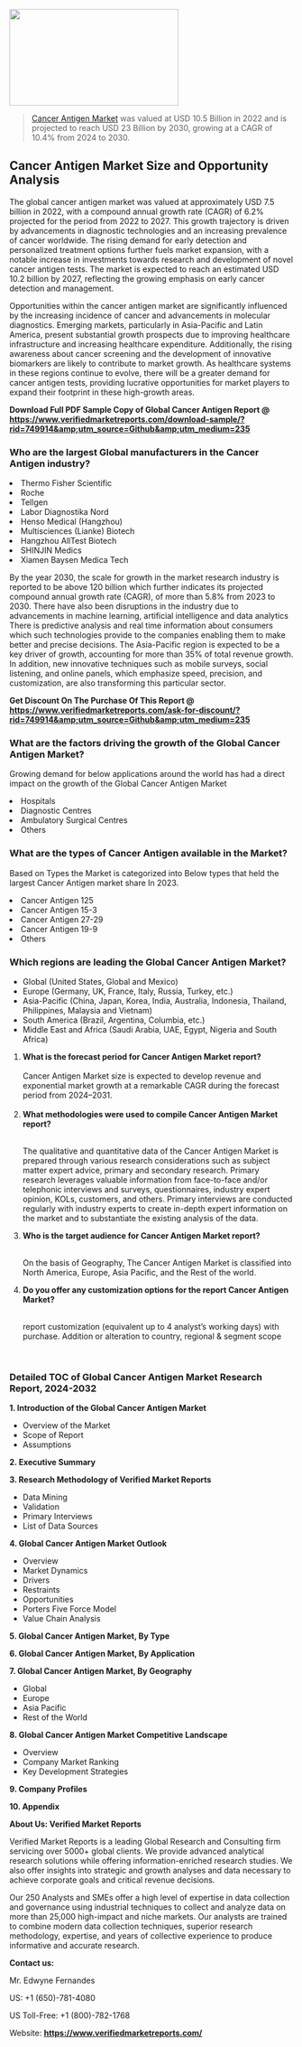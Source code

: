 <img src="https://ffe5etoiles.com/wp-content/uploads/2024/12/MST1-300x171.png" alt="" width="300" height="171" class="alignnone size-medium wp-image-20088" /><blockquote><p><p><a href="https://www.verifiedmarketreports.com/download-sample/?rid=749914&utm_source=Github&utm_medium=235" target="_blank">Cancer Antigen Market</a> was valued at USD 10.5 Billion in 2022 and is projected to reach USD 23 Billion by 2030, growing at a CAGR of 10.4% from 2024 to 2030.</p></blockquote><p><h2>Cancer Antigen Market Size and Opportunity Analysis</h2><p>The global cancer antigen market was valued at approximately USD 7.5 billion in 2022, with a compound annual growth rate (CAGR) of 6.2% projected for the period from 2022 to 2027. This growth trajectory is driven by advancements in diagnostic technologies and an increasing prevalence of cancer worldwide. The rising demand for early detection and personalized treatment options further fuels market expansion, with a notable increase in investments towards research and development of novel cancer antigen tests. The market is expected to reach an estimated USD 10.2 billion by 2027, reflecting the growing emphasis on early cancer detection and management.</p><p>Opportunities within the cancer antigen market are significantly influenced by the increasing incidence of cancer and advancements in molecular diagnostics. Emerging markets, particularly in Asia-Pacific and Latin America, present substantial growth prospects due to improving healthcare infrastructure and increasing healthcare expenditure. Additionally, the rising awareness about cancer screening and the development of innovative biomarkers are likely to contribute to market growth. As healthcare systems in these regions continue to evolve, there will be a greater demand for cancer antigen tests, providing lucrative opportunities for market players to expand their footprint in these high-growth areas.</p></p><p class=""><strong>Download Full PDF Sample Copy of Global Cancer Antigen Report @ <a href="https://www.verifiedmarketreports.com/download-sample/?rid=749914&amp;utm_source=Github&amp;utm_medium=235" target="_blank">https://www.verifiedmarketreports.com/download-sample/?rid=749914&amp;utm_source=Github&amp;utm_medium=235</a></strong></p><h3 id="" class="">Who are the largest Global manufacturers in the Cancer Antigen industry?</h3><p><li>Thermo Fisher Scientific</li><li> Roche</li><li> Tellgen</li><li> Labor Diagnostika Nord</li><li> Henso Medical (Hangzhou)</li><li> Multisciences (Lianke) Biotech</li><li> Hangzhou AllTest Biotech</li><li> SHINJIN Medics</li><li> Xiamen Baysen Medica Tech</li></p><div class=""><div class="" dir="" data-message-author-role="" data-message-id="" data-message-model-slug=""><div class=""><div class=""><div class=""><div class="" dir="" data-message-author-role="" data-message-id="" data-message-model-slug=""><div class=""><div class=""><p>By the year 2030, the scale for growth in the market research industry is reported to be above 120 billion which further indicates its projected compound annual growth rate (CAGR), of more than 5.8% from 2023 to 2030. There have also been disruptions in the industry due to advancements in machine learning, artificial intelligence and data analytics There is predictive analysis and real time information about consumers which such technologies provide to the companies enabling them to make better and precise decisions. The Asia-Pacific region is expected to be a key driver of growth, accounting for more than 35% of total revenue growth. In addition, new innovative techniques such as mobile surveys, social listening, and online panels, which emphasize speed, precision, and customization, are also transforming this particular sector.</p><p><strong>Get Discount On The Purchase Of This Report @&nbsp; <a href="https://www.verifiedmarketreports.com/ask-for-discount/?rid=749914&amp;utm_source=Github&amp;utm_medium=235" target="_blank">https://www.verifiedmarketreports.com/ask-for-discount/?rid=749914&amp;utm_source=Github&amp;utm_medium=235</a></strong></p></div></div></div></div></div></div></div></div><h3 id="" class="">What are the factors driving the growth of the Global Cancer Antigen Market?</h3><p id="" class="">Growing demand for below applications around the world has had a direct impact on the growth of the Global Cancer Antigen Market</p><p id="" class=""><li>Hospitals</li><li> Diagnostic Centres</li><li> Ambulatory Surgical Centres</li><li> Others</li></p><h3 id="" class="">What are the types of Cancer Antigen available in the Market?</h3><p id="" class="">Based on Types the Market is categorized into Below types that held the largest Cancer Antigen market share In 2023.</p><p id="" class=""><li>Cancer Antigen 125</li><li> Cancer Antigen 15-3</li><li> Cancer Antigen 27-29</li><li> Cancer Antigen 19-9</li><li> Others</li></p><h3 id="" class="">Which regions are leading the Global Cancer Antigen Market?</h3><ul><li>Global (United States, Global and Mexico)</li><li>Europe (Germany, UK, France, Italy, Russia, Turkey, etc.)</li><li>Asia-Pacific (China, Japan, Korea, India, Australia, Indonesia, Thailand, Philippines, Malaysia and Vietnam)</li><li>South America (Brazil, Argentina, Columbia, etc.)</li><li>Middle East and Africa (Saudi Arabia, UAE, Egypt, Nigeria and South Africa)</li></ul><p><ol><li><strong>What is the forecast period for Cancer Antigen Market report?<br /></strong><br /><span data-sheets-root="1" data-sheets-value="{&quot;1&quot;:2,&quot;2&quot;:&quot;XXXX size is expected to develop revenue and exponential market growth at a remarkable CAGR during the forecast period from 2024&ndash;2030.&quot;}" data-sheets-userformat="{&quot;2&quot;:12674,&quot;4&quot;:{&quot;1&quot;:2,&quot;2&quot;:16776960},&quot;10&quot;:2,&quot;11&quot;:0,&quot;15&quot;:&quot;Arial&quot;,&quot;16&quot;:12}">Cancer Antigen Market size is expected to develop revenue and exponential market growth at a remarkable CAGR during the forecast period from 2024&ndash;2031.</span><br /><br /></li><li><strong>What methodologies were used to compile Cancer Antigen Market report?<br /><br /></strong><p>The qualitative and quantitative data of the&nbsp;Cancer Antigen Market is prepared through various research considerations such as subject matter expert advice, primary and secondary research. Primary research leverages valuable information from face-to-face and/or telephonic interviews and surveys, questionnaires, industry expert opinion, KOLs, customers, and others. Primary interviews are conducted regularly with industry experts to create in-depth expert information on the market and to substantiate the existing analysis of the data.&nbsp;</p></li><li><strong>Who is the target audience for Cancer Antigen Market report?<br /><br /></strong><p>On the basis of Geography, The&nbsp;Cancer Antigen Market is classified into North America, Europe, Asia Pacific, and the Rest of the world.</p></li><li><strong>Do you offer any customization options for the report Cancer Antigen Market?<br /><br /></strong><p>report customization (equivalent up to 4 analyst&rsquo;s working days) with purchase. Addition or alteration to country, regional &amp; segment scope</p><p>&nbsp;</p></li></ol></p><h3 id="" class="">Detailed TOC of Global Cancer Antigen Market Research Report, 2024-2032</h3><p id="" class=""><strong>1. Introduction of the Global Cancer Antigen Market</strong></p><ul><li>Overview of the Market</li><li>Scope of Report</li><li>Assumptions</li></ul><p id="" class=""><strong>2. Executive Summary</strong></p><p id="" class=""><strong>3. Research Methodology of&nbsp;Verified Market Reports</strong></p><ul><li>Data Mining</li><li>Validation</li><li>Primary Interviews</li><li>List of Data Sources</li></ul><p id="" class=""><strong>4. Global Cancer Antigen Market Outlook</strong></p><ul><li>Overview</li><li>Market Dynamics</li><li>Drivers</li><li>Restraints</li><li>Opportunities</li><li>Porters Five Force Model</li><li>Value Chain Analysis</li></ul><p id="" class=""><strong>5. Global Cancer Antigen Market, By&nbsp;Type</strong></p><p id="" class=""><strong>6. Global Cancer Antigen Market, By Application</strong></p><p id="" class=""><strong>7. Global Cancer Antigen Market, By Geography</strong></p><ul><li>Global</li><li>Europe</li><li>Asia Pacific</li><li>Rest of the World</li></ul><p id="" class=""><strong>8. Global Cancer Antigen Market Competitive Landscape</strong></p><ul><li>Overview</li><li>Company Market Ranking</li><li>Key Development Strategies</li></ul><p id="" class=""><strong>9. Company Profiles</strong></p><p id="" class=""><strong>10. Appendix</strong></p><p id="" class=""><strong>About Us: Verified Market Reports</strong></p><p id="" class="">Verified Market Reports is a leading Global Research and Consulting firm servicing over 5000+ global clients. We provide advanced analytical research solutions while offering information-enriched research studies. We also offer insights into strategic and growth analyses and data necessary to achieve corporate goals and critical revenue decisions.</p><p id="" class="">Our 250 Analysts and SMEs offer a high level of expertise in data collection and governance using industrial techniques to collect and analyze data on more than 25,000 high-impact and niche markets. Our analysts are trained to combine modern data collection techniques, superior research methodology, expertise, and years of collective experience to produce informative and accurate research.</p><p id="" class=""><strong>Contact us:</strong></p><p id="" class="">Mr. Edwyne Fernandes</p><p id="" class="">US: +1 (650)-781-4080</p><p id="" class="">US Toll-Free: +1 (800)-782-1768</p><p id="" class="">Website: <a target="" data-test-app-aware-link=""><strong>https://www.verifiedmarketreports.com/</strong></a></p>
